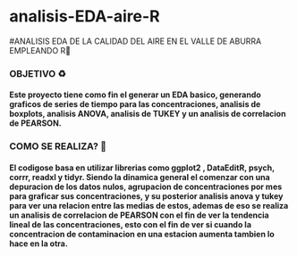 # analisis-EDA-aire-R

#ANALISIS EDA DE LA CALIDAD DEL AIRE EN EL VALLE DE ABURRA EMPLEANDO R💚


### OBJETIVO ♻
#### Este proyecto tiene como fin el generar un EDA basico, generando graficos de series de tiempo para las concentraciones, analisis de boxplots, analisis ANOVA, analisis de TUKEY y un analisis de correlacion de PEARSON.

### COMO SE REALIZA? 💱

#### El codigose basa en utilizar librerias como ggplot2 , DataEditR, psych, corrr, readxl y tidyr. Siendo la dinamica general el comenzar con una depuracion de los datos nulos, agrupacion de concentraciones por mes para graficar sus concentraciones, y su posterior analisis anova y tukey para ver una relacion entre las medias de estos, ademas de eso se realiza un analisis de correlacion de PEARSON con el fin de ver la tendencia lineal de las concentraciones, esto con el fin de ver si cuando la concentracion de contaminacion en una estacion aumenta tambien lo hace en la otra.
